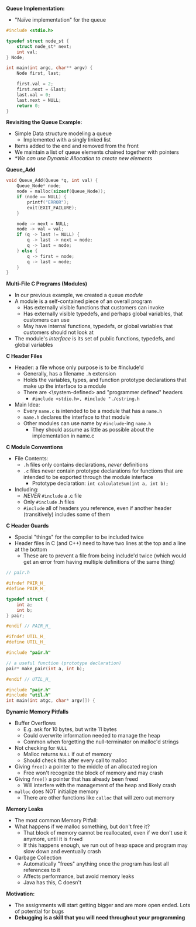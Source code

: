 **Queue Implementation:**
- "Naïve implementation" for the queue
```C
#include <stdio.h>

typedef struct node_st {
	struct node_st* next;
	int val;
} Node;

int main(int argc, char** argv) {
	Node first, last;

	first.val = 2;
	first.next = &last;
	last.val = 0;
	last.next = NULL;
	return 0;
}
```

**Revisiting the Queue Example:**
- Simple Data structure modeling a queue
	- Implemented with a singly linked list
- Items added to the end and removed from the front
- We maintain a list of queue elements chained together with pointers
- **We can use Dynamic Allocation to create new elements*

**Queue_Add**
```C
void Queue_Add(Queue *q, int val) {
	Queue_Node* node;
	node = malloc(sizeof(Queue_Node));
	if (node == NULL) {
		printf("ERROR");
		exit(EXIT_FAILURE);
	}

	node -> next = NULL;
	node -> val = val;
	if (q -> last != NULL) {
		q -> last -> next = node;
		q -> last = node;
	} else {
		q -> first = node;
		q -> last = node;
	}
}
```

**Multi-File C Programs (Modules)**
- In our previous example, we created a queue *module*
- A module is a self-contained piece of an overall program
	- Has externally visible functions that customers can invoke
	- Has externally visible typedefs, and perhaps global variables, that customers can use
	- May have internal functions, typedefs, or global variables that customers should not look at
- The module's *interface* is its set of public functions, typedefs, and global variables

**C Header Files**
- Header: a file whose only purpose is to be \#include'd
	- Generally, has a filename `.h` extension
	- Holds the variables, types, and function prototype declarations that make up the interface to a module
	- There are <\system-defined> and "programmer defined" headers
		- `#include <stdio.h>, #include "./cstring.h`
- Main Idea:
	- Every `name.c` is intended to be a module that has a `name.h`
	- `name.h` declares the interface to that module
	- Other modules can use name by `#include`-ing `name.h`
		- They should assume as little as possible about the implementation in name.c

**C Module Conventions**
- File Contents:
	- `.h` files only contains declarations, *never* definitions
	- `.c` files never contain prototype declarations for functions that are intended to be exported through the module interface
		- Prototype declaration: `int calculateSum(int a, int b);`
- Including:
	- *NEVER* `#include` a .c file
	- Only `#include` .h files
	- `#include` all of headers you reference, even if another header (transitively) includes some of them

**C Header Guards**
- Special "things" for the compiler to be included twice
- Header files in C (and C++) need to have two lines at the top and a line at the bottom
	- These are to prevent a file from being include'd twice (which would get an error from having multiple definitions of the same thing)
```C
// pair.h

#ifndef PAIR_H_
#define PAIR_H_

typedef struct {
	int a;
	int b;
} pair;

#endif // PAIR_H_
```

```C
#ifndef UTIL_H_
#define UTIL_H_

#include "pair.h"

// a useful function (prototype declaration)
pair* make_pair(int a, int b);

#endif // UTIL_H_
```

```C
#include "pair.h"
#include "util.h"
int main(int atgc, char* argv[]) {
```

**Dynamic Memory Pitfalls**
- Buffer Overflows
	- E.g. ask for 10 bytes, but write 11 bytes
	- Could overwrite information needed to manage the heap
	- Common when forgetting the null-terminator on malloc'd strings
- Not checking for `NULL`
	- Malloc returns `NULL` if out of memory
	- Should check this after every call to malloc
- Giving `free()` a pointer to the middle of an allocated region
	- Free won't recognize the block of memory and may crash
- Giving `free()` a pointer that has already been freed
	- Will interfere with the management of the heap and likely crash
- `malloc` does NOT initialize memory
	- There are other functions like `calloc` that will zero out memory

**Memory Leaks**
- The most common Memory Pitfall:
- What happens if we malloc something, but don't free it?
	- That block of memory cannot be reallocated, even if we don't use it anymore, until it is `free`d
	- If this happens enough, we run out of heap space and program may slow down and eventually crash
- Garbage Collection
	- Automatically "frees" anything once the program has lost all references to it
	- Affects performance, but avoid memory leaks
	- Java has this, C doesn't

**Motivation:**
- The assignments will start getting bigger and are more open ended. Lots of potential for bugs
- **Debugging is a skill that you will need throughout your programming**